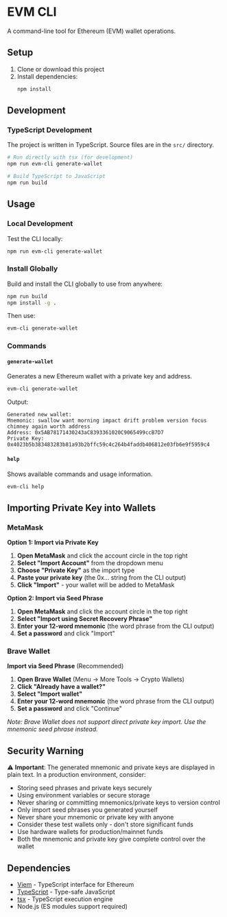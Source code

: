 # EVM CLI

A command-line tool for Ethereum (EVM) wallet operations.

## Setup

1. Clone or download this project
2. Install dependencies:
   ```bash
   npm install
   ```

## Development

### TypeScript Development

The project is written in TypeScript. Source files are in the `src/` directory.

```bash
# Run directly with tsx (for development)
npm run evm-cli generate-wallet

# Build TypeScript to JavaScript
npm run build
```

## Usage

### Local Development

Test the CLI locally:

```bash
npm run evm-cli generate-wallet
```

### Install Globally

Build and install the CLI globally to use from anywhere:

```bash
npm run build
npm install -g .
```

Then use:

```bash
evm-cli generate-wallet
```

### Commands

#### `generate-wallet`

Generates a new Ethereum wallet with a private key and address.

```bash
evm-cli generate-wallet
```

Output:

```
Generated new wallet:
Mnemonic: swallow want morning impact drift problem version focus chimney again worth address
Address: 0x5AB78171430243aC8393361020C9065499ccB7D7
Private Key: 0x4023b5b383483283b81a93b2bffc59c4c264b4faddb406812e03fb6e9f5959c4
```

#### `help`

Shows available commands and usage information.

```bash
evm-cli help
```

## Importing Private Key into Wallets

### MetaMask

**Option 1: Import via Private Key**

1. **Open MetaMask** and click the account circle in the top right
2. **Select "Import Account"** from the dropdown menu
3. **Choose "Private Key"** as the import type
4. **Paste your private key** (the 0x... string from the CLI output)
5. **Click "Import"** - your wallet will be added to MetaMask

**Option 2: Import via Seed Phrase**

1. **Open MetaMask** and click the account circle in the top right
2. **Select "Import using Secret Recovery Phrase"**
3. **Enter your 12-word mnemonic** (the word phrase from the CLI output)
4. **Set a password** and click "Import"

### Brave Wallet

**Import via Seed Phrase** (Recommended)

1. **Open Brave Wallet** (Menu → More Tools → Crypto Wallets)
2. **Click "Already have a wallet?"**
3. **Select "Import wallet"**
4. **Enter your 12-word mnemonic** (the word phrase from the CLI output)
5. **Set a password** and click "Continue"

_Note: Brave Wallet does not support direct private key import. Use the mnemonic seed phrase instead._

## Security Warning

⚠️ **Important**: The generated mnemonic and private keys are displayed in plain text. In a production environment, consider:

- Storing seed phrases and private keys securely
- Using environment variables or secure storage
- Never sharing or committing mnemonics/private keys to version control
- Only import seed phrases you generated yourself
- Never share your mnemonic or private key with anyone
- Consider these test wallets only - don't store significant funds
- Use hardware wallets for production/mainnet funds
- Both the mnemonic and private key give complete control over the wallet

## Dependencies

- [Viem](https://viem.sh/) - TypeScript interface for Ethereum
- [TypeScript](https://www.typescriptlang.org/) - Type-safe JavaScript
- [tsx](https://github.com/esbuild-kit/tsx) - TypeScript execution engine
- Node.js (ES modules support required)
